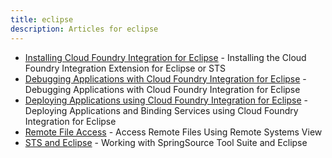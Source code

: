 ```yaml
---
title: eclipse
description: Articles for eclipse
---
```


* [Installing Cloud Foundry Integration for Eclipse](/tools/STS/configuring-STS.html) - Installing the Cloud Foundry Integration Extension for Eclipse or STS
* [Debugging Applications with Cloud Foundry Integration for Eclipse](/tools/STS/debugging-CF-Eclipse.html) - Debugging Applications with Cloud Foundry Integration for Eclipse
* [Deploying Applications using Cloud Foundry Integration for Eclipse](/tools/STS/deploying-CF-Eclipse.html) - Deploying Applications and Binding Services using Cloud Foundry Integration for Eclipse
* [Remote File Access](/tools/STS/remote-CF-Eclipse.html) - Access Remote Files Using Remote Systems View
* [STS and Eclipse](/tools/STS/sts-eclipse.html) - Working with SpringSource Tool Suite and Eclipse
